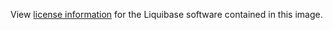 View [license information](https://github.com/liquibase/liquibase/blob/master/LICENSE.txt) for the Liquibase software contained in this image.